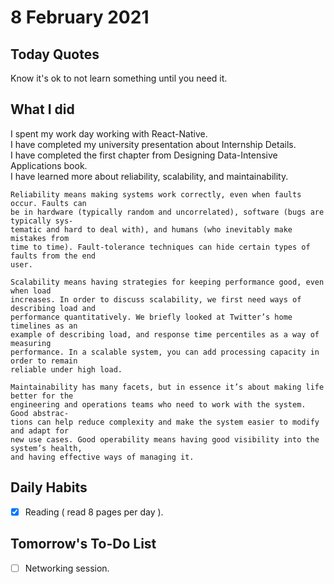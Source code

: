 # 8 February 2021

## Today Quotes

Know it's ok to not learn something until you need it. </br>

## What I did

I spent my work day working with React-Native. </br>
I have completed my university presentation about Internship Details. </br>
I have completed the first chapter from Designing Data-Intensive Applications book. </br>
I have learned more about reliability, scalability, and maintainability. </br>

```text
Reliability means making systems work correctly, even when faults occur. Faults can
be in hardware (typically random and uncorrelated), software (bugs are typically sys‐
tematic and hard to deal with), and humans (who inevitably make mistakes from
time to time). Fault-tolerance techniques can hide certain types of faults from the end
user.
```

```text
Scalability means having strategies for keeping performance good, even when load
increases. In order to discuss scalability, we first need ways of describing load and
performance quantitatively. We briefly looked at Twitter’s home timelines as an
example of describing load, and response time percentiles as a way of measuring
performance. In a scalable system, you can add processing capacity in order to remain
reliable under high load.
```

```text
Maintainability has many facets, but in essence it’s about making life better for the
engineering and operations teams who need to work with the system. Good abstrac‐
tions can help reduce complexity and make the system easier to modify and adapt for
new use cases. Good operability means having good visibility into the system’s health,
and having effective ways of managing it.
```

## Daily Habits

- [x] Reading ( read 8 pages per day ).

## Tomorrow's To-Do List

- [ ] Networking session.
